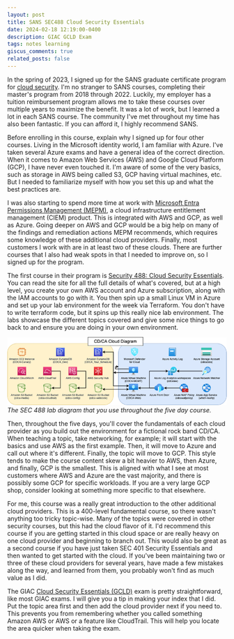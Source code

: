 ```yaml
---
layout: post
title: SANS SEC488 Cloud Security Essentials
date: 2024-02-18 12:19:00-0400
description: GIAC GCLD Exam
tags: notes learning
giscus_comments: true
related_posts: false
---
```

In the spring of 2023, I signed up for the SANS graduate certificate program for [cloud security](https://www.sans.edu/cyber-security-programs/graduate-certificate-cloud-security/). I'm no stranger to SANS courses, completing their master's program from 2018 through 2022. Luckily, my employer has a tuition reimbursement program allows me to take these courses over multiple years to maximize the benefit. It was a lot of work, but I learned a lot in each SANS course. The community I've met throughout my time has also been fantastic. If you can afford it, I highly recommend SANS.

Before enrolling in this course, explain why I signed up for four other courses. Living in the Microsoft identity world, I am familiar with Azure. I've taken several Azure exams and have a general idea of the correct direction. When it comes to Amazon Web Services (AWS) and Google Cloud Platform (GCP), I have never even touched it. I'm aware of some of the very basics, such as storage in AWS being called S3, GCP having virtual machines, etc. But I needed to familiarize myself with how you set this up and what the best practices are.

I was also starting to spend more time at work with [Microsoft Entra Permissions Management (MEPM)](https://www.microsoft.com/en-us/security/business/identity-access/microsoft-entra-permissions-management), a cloud infrastructure entitlement management (CIEM) product. This is integrated with AWS and GCP, as well as Azure. Going deeper on AWS and GCP would be a big help on many of the findings and remediation actions MEPM recommends, which requires some knowledge of these additional cloud providers. Finally, most customers I work with are in at least two of these clouds. There are further courses that I also had weak spots in that I needed to improve on, so I signed up for the program.

The first course in their program is [Security 488: Cloud Security Essentials](https://www.sans.org/cyber-security-courses/cloud-security-essentials/). You can read the site for all the full details of what's covered, but at a high level, you create your own AWS account and Azure subscription, along with the IAM accounts to go with it. You then spin up a small Linux VM in Azure and set up your lab environment for the week via Terraform. You don't have to write terraform code, but it spins up this really nice lab environment. The labs showcase the different topics covered and give some nice things to go back to and ensure you are doing in your own environment.

![Lab](/assets/img/CDCALab.png)
*The SEC 488 lab diagram that you use throughout the five day course.*

Then, throughout the five days, you'll cover the fundamentals of each cloud provider as you build out the environment for a fictional rock band CD/CA. When teaching a topic, take networking, for example; it will start with the basics and use AWS as the first example. Then, it will move to Azure and call out where it's different. Finally, the topic will move to GCP. This style tends to make the course content skew a bit heavier to AWS, then Azure, and finally, GCP is the smallest. This is aligned with what I see at most customers where AWS and Azure are the vast majority, and there is possibly some GCP for specific workloads. If you are a very large GCP shop, consider looking at something more specific to that elsewhere.

For me, this course was a really great introduction to the other additional cloud providers. This is a 400-level fundamental course, so there wasn't anything too tricky topic-wise. Many of the topics were covered in other security courses, but this had the cloud flavor of it. I'd recommend this course if you are getting started in this cloud space or are really heavy on one cloud provider and beginning to branch out. This would also be great as a second course if you have just taken SEC 401 Security Essentials and then wanted to get started with the cloud. If you've been maintaining two or three of these cloud providers for several years, have made a few mistakes along the way, and learned from them, you probably won't find as much value as I did.

The GIAC [Cloud Security Essentials (GCLD)](https://www.giac.org/certifications/cloud-security-essentials-gcld/) exam is pretty straightforward, like most GIAC exams. I will give you a tip in making your index that I did. Put the topic area first and then add the cloud provider next if you need to. This prevents you from remembering whether you called something Amazon AWS or AWS or a feature like CloudTrail. This will help you locate the area quicker when taking the exam.
